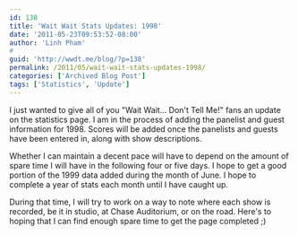 ```yaml
---
id: 138
title: 'Wait Wait Stats Updates: 1998'
date: '2011-05-23T09:53:52-08:00'
author: 'Linh Pham'
#
guid: 'http://wwdt.me/blog/?p=138'
permalink: /2011/05/wait-wait-stats-updates-1998/
categories: ['Archived Blog Post']
tags: ['Statistics', 'Update']
---
```


I just wanted to give all of you "Wait Wait... Don't Tell Me!" fans an update on the statistics page. I am in the process of adding the panelist and guest information for 1998. Scores will be added once the panelists and guests have been entered in, along with show descriptions.

Whether I can maintain a decent pace will have to depend on the amount of spare time I will have in the following four or five days. I hope to get a good portion of the 1999 data added during the month of June. I hope to complete a year of stats each month until I have caught up.

During that time, I will try to work on a way to note where each show is recorded, be it in studio, at Chase Auditorium, or on the road. Here's to hoping that I can find enough spare time to get the page completed ;)
